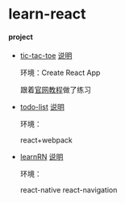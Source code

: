 # learn-react

#### project
* [tic-tac-toe](https://qw110946.github.io/learn-react/tic-tac-toe/build/)
  [说明](https://github.com/qw110946/learn-react/tree/master/tic-tac-toe)

    环境：Create React App
    
    跟着[官网教程](https://doc.react-china.org/tutorial/tutorial.html)做了练习

* [todo-list](https://qw110946.github.io/learn-react/todo-list/build/)
  [说明](https://github.com/qw110946/learn-react/tree/master/todo-list)
 
    环境：
    
    react+webpack

* [learnRN](https://qw110946.github.io/learn-react/todo-list/build/)
  [说明](https://github.com/qw110946/learn-react/tree/master/todo-list)
 
    环境：
    
    react-native
    react-navigation
